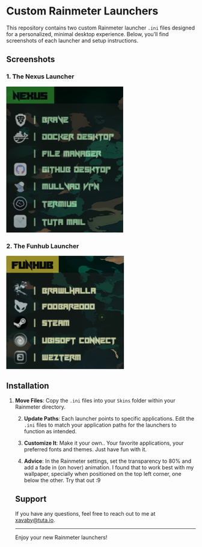 # Custom Rainmeter Launchers

This repository contains two custom Rainmeter launcher `.ini` files designed for a personalized, minimal desktop experience. Below, you’ll find screenshots of each launcher and setup instructions.

## Screenshots

### 1. The Nexus Launcher
![Launcher 1 Screenshot](./Screenshots/nexus.png)

### 2. The Funhub Launcher 
![Launcher 2 Screenshot](./Screenshots/funhub.png)

## Installation

1. **Move Files**: Copy the `.ini` files into your `Skins` folder within your Rainmeter directory.

   2. **Update Paths**: Each launcher points to specific applications. Edit the `.ini` files to match your application paths for the launchers to function as intended.

   3. **Customize It**: Make it your own.. Your favorite applications, your preferred fonts and themes. Just have fun with it.

   4. **Advice**: In the Rainmeter settings, set the transparency to 80% and add a fade in (on hover) animation. I found that to work best with my wallpaper, specially when positioned on the top left corner, one below the other. Try that out :9
   
   ## Support

   If you have any questions, feel free to reach out to me at [xavaby@tuta.io](mailto:xavaby@tuta.io).

   ---

   Enjoy your new Rainmeter launchers!
   
